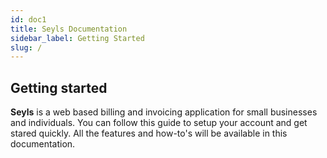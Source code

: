 ```yaml
---
id: doc1
title: Seyls Documentation
sidebar_label: Getting Started
slug: /
---
```



## Getting started

**Seyls** is a web based billing and invoicing application for small businesses and individuals. You can follow this guide to setup your account and get stared quickly.
All the features and how-to's will be available in this documentation.
